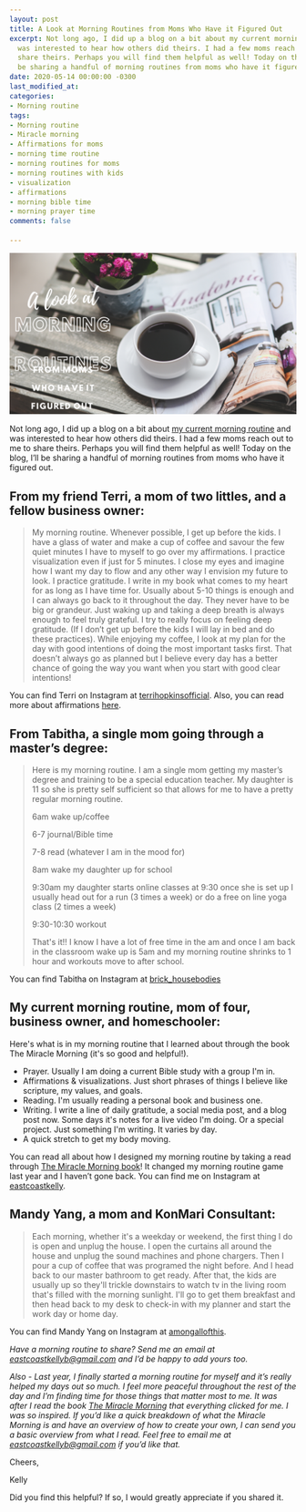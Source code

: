 ```yaml
---
layout: post
title: A Look at Morning Routines from Moms Who Have it Figured Out
excerpt: Not long ago, I did up a blog on a bit about my current morning routine and
  was interested to hear how others did theirs. I had a few moms reach out to me to
  share theirs. Perhaps you will find them helpful as well! Today on the blog, I’ll
  be sharing a handful of morning routines from moms who have it figured out.
date: 2020-05-14 00:00:00 -0300
last_modified_at: 
categories:
- Morning routine
tags:
- Morning routine
- Miracle morning
- Affirmations for moms
- morning time routine
- morning routines for moms
- morning routines with kids
- visualization
- affirmations
- morning bible time
- morning prayer time
comments: false

---
```

![](/assets/img/20200514_151653_0000.png)

Not long ago, I did up a blog on a bit about [my current morning routine](https://www.eastcoastkelly.com/morning%20routine/2020/04/21/how-to-have-a-morning-routine-with-children-around.html) and was interested to hear how others did theirs. I had a few moms reach out to me to share theirs. Perhaps you will find them helpful as well! Today on the blog, I’ll be sharing a handful of morning routines from moms who have it figured out.

## From my friend Terri, a mom of two littles, and a fellow business owner:

> My morning routine. Whenever possible, I get up before the kids. I have a glass of water and make a cup of coffee and savour the few quiet minutes I have to myself to go over my affirmations. I practice visualization even if just for 5 minutes. I close my eyes and imagine how I want my day to flow and any other way I envision my future to look. I practice gratitude. I write in my book what comes to my heart for as long as I have time for. Usually about 5-10 things is enough and I can always go back to it throughout the day. They never have to be big or grandeur. Just waking up and taking a deep breath is always enough to feel truly grateful. I try to really focus on feeling deep gratitude. (If I don’t get up before the kids I will lay in bed and do these practices). While enjoying my coffee, I look at my plan for the day with good intentions of doing the most important tasks first. That doesn’t always go as planned but I believe every day has a better chance of going the way you want when you start with good clear intentions!

You can find Terri on Instagram at [terrihopkinsofficial](https://www.instagram.com/terrihopkinsofficial). Also, you can read more about affirmations [here](https://www.eastcoastkelly.com/morning%20routine/2020/05/06/how-to-help-reduce-the-feeling-of-overwhelm-as-a-mom-by-using-this-one-simple-practice.html).

## From Tabitha, a single mom going through a master’s degree:

> Here is my morning routine. I am a single mom getting my master’s degree and training to be a special education teacher. My daughter is 11 so she is pretty self sufficient so that allows for me to have a pretty regular morning routine.
>
> 6am wake up/coffee
>
> 6-7 journal/Bible time
>
> 7-8 read (whatever I am in the mood for)
>
> 8am wake my daughter up for school
>
> 9:30am my daughter starts online classes at 9:30 once she is set up I usually head out for a run (3 times a week) or do a free on line yoga class (2 times a week)
>
> 9:30-10:30 workout
>
> That's it!! I know I have a lot of free time in the am and once I am back in the classroom wake up is 5am and my morning routine shrinks to 1 hour and workouts move to after school.

You can find Tabitha on Instagram at [brick_housebodies](https://www.instagram.com/brick_housebodies/)

## My current morning routine, mom of four, business owner, and homeschooler:

Here's what is in my morning routine that I learned about through the book The Miracle Morning (it's so good and helpful!).

* Prayer. Usually I am doing a current Bible study with a group I'm in.
* Affirmations & visualizations. Just short phrases of things I believe like scripture, my values, and goals.
* Reading. I'm usually reading a personal book and business one.
* Writing. I write a line of daily gratitude, a social media post, and a blog post now. Some days it's notes for a live video I'm doing. Or a special project. Just something I'm writing. It varies by day.
* A quick stretch to get my body moving.

You can read all about how I designed my morning routine by taking a read through [The Miracle Morning book](https://www.amazon.ca/dp/B00AKKS278/ref=dp-kindle-redirect?_encoding=UTF8&btkr=1)! It changed my morning routine game last year and I haven’t gone back. You can find me on Instagram at [eastcoastkelly](https://www.instagram.com/eastcoastkelly/).

## Mandy Yang, a mom and KonMari Consultant:

> Each morning, whether it's a weekday or weekend, the first thing I do is open and unplug the house. I open the curtains all around the house and unplug the sound machines and phone chargers. Then I pour a cup of coffee that was programed the night before. And I head back to our master bathroom to get ready. After that, the kids are usually up so they'll trickle downstairs to watch tv in the living room that's filled with the morning sunlight. I'll go to get them breakfast and then head back to my desk to check-in with my planner and start the work day or home day.

You can find Mandy Yang on Instagram at [amongallofthis](https://www.instagram.com/amongallofthis/).

_Have a morning routine to share? Send me an email at_ [_eastcoastkellyb@gmail.com_](mailto:eastcoastkellyb@gmail.com) _and I’d be happy to add yours too._

_Also - Last year, I finally started a morning routine for myself and it’s really helped my days out so much. I feel more peaceful throughout the rest of the day and I’m finding time for those things that matter most to me. It was after I read the book_ [_The Miracle Morning_](https://www.eastcoastkelly.com/morning%20routine/2020/04/21/how-to-have-a-morning-routine-with-children-around.html) _that everything clicked for me. I was so inspired. If you’d like a quick breakdown of what the Miracle Morning is and have an overview of how to create your own, I can send you a basic overview from what I read. Feel free to email me at eastcoastkellyb@gmail.com if you’d like that._

Cheers,

Kelly

Did you find this helpful? If so, I would greatly appreciate if you shared it.